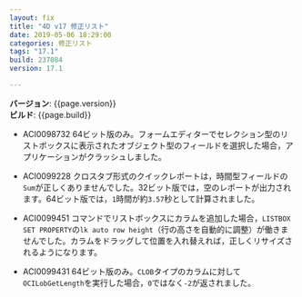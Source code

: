 ```yaml
---
layout: fix
title: "4D v17 修正リスト"
date: 2019-05-06 18:29:00
categories: 修正リスト
tags: "17.1"  
build: 237084
version: 17.1

---
```


**バージョン**: {{page.version}}  
**ビルド**: {{page.build}}  

* ACI0098732 64ビット版のみ。フォームエディターでセレクション型のリストボックスに表示されたオブジェクト型のフィールドを選択した場合，アプリケーションがクラッシュしました。

* ACI0099228 クロスタブ形式のクイックレポートは，時間型フィールドの``Sum``が正しくありませんでした。32ビット版では，空のレポートが出力されます。64ビット版では，``1``時間が約``3.57``秒として計算されました。

* ACI0099451 コマンドでリストボックスにカラムを追加した場合，``LISTBOX SET PROPERTY``の``lk auto row height``（行の高さを自動的に調整）が働きませんでした。カラムをドラッグして位置を入れ替えれば，正しくリサイズされるようになります。

* ACI0099431 64ビット版のみ。``CLOB``タイプのカラムに対して``OCILobGetLength``を実行した場合，``0``ではなく``-2``が返されました。
